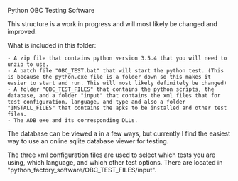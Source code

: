 Python OBC Testing Software

This structure is a work in progress and will most likely be changed and improved.

What is included in this folder:

    - A zip file that contains python version 3.5.4 that you will need to unzip to use.
    - A batch file "OBC_TEST.bat" that will start the python test. (This is because the python.exe file is a folder down so this makes it easier to start and run. This will most likely definitely be changed)
    - A folder "OBC_TEST_FILES" that contains the python scripts, the database, and a folder "input" that contains the xml files that for test configuration, language, and type and also a folder "INSTALL_FILES" that contains the apks to be installed and other test files.
    - The ADB exe and its corresponding DLLs.

The database can be viewed a in a few ways, but currently I find the easiest way to use an online sqlite database viewer for testing.

The three xml configuration files are used to select which tests you are using, which language, and which other test options. There are located in "python_factory_software/OBC_TEST_FILES/input".

